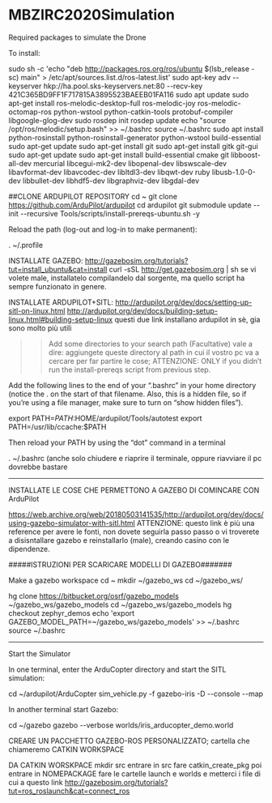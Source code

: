 # MBZIRC2020Simulation
Required packages to simulate the Drone


To install:

sudo sh -c 'echo "deb http://packages.ros.org/ros/ubuntu $(lsb_release -sc) main" > /etc/apt/sources.list.d/ros-latest.list'
sudo apt-key adv --keyserver hkp://ha.pool.sks-keyservers.net:80 --recv-key 421C365BD9FF1F717815A3895523BAEEB01FA116
sudo apt update
sudo apt-get install ros-melodic-desktop-full ros-melodic-joy ros-melodic-octomap-ros python-wstool python-catkin-tools protobuf-compiler libgoogle-glog-dev
sudo rosdep init
rosdep update
echo "source /opt/ros/melodic/setup.bash" >> ~/.bashrc
source ~/.bashrc
sudo apt install python-rosinstall python-rosinstall-generator python-wstool build-essential
sudo apt-get update
sudo apt-get install git
sudo apt-get install gitk git-gui
sudo apt-get update
sudo apt-get install build-essential cmake git libboost-all-dev mercurial libcegui-mk2-dev libopenal-dev libswscale-dev libavformat-dev libavcodec-dev  libltdl3-dev libqwt-dev ruby libusb-1.0-0-dev libbullet-dev libhdf5-dev libgraphviz-dev libgdal-dev

##CLONE ARDUPILOT REPOSITORY
cd ~
git clone https://github.com/ArduPilot/ardupilot
cd ardupilot
git submodule update --init --recursive
Tools/scripts/install-prereqs-ubuntu.sh -y

Reload the path (log-out and log-in to make permanent):

. ~/.profile


INSTALLATE GAZEBO:  http://gazebosim.org/tutorials?tut=install_ubuntu&cat=install
curl -sSL http://get.gazebosim.org | sh
se vi volete male, installatelo compilandelo dal sorgente, ma quello script
ha sempre funzionato in genere.

INSTALLATE ARDUPILOT+SITL:
http://ardupilot.org/dev/docs/setting-up-sitl-on-linux.html
http://ardupilot.org/dev/docs/building-setup-linux.html#building-setup-linux
questi due link installano ardupilot in sè, gia sono molto più utili



>>Add some directories to your search path (Facultative)
vale a dire: aggiungete queste directory al path in cui il vostro pc va a cercare per far partire
le cose;
ATTENZIONE: ONLY if you didn’t run the install-prereqs script from previous step.

Add the following lines to the end of your “.bashrc” in your home directory
(notice the . on the start of that filename. Also, this is a hidden file,
 so if you’re using a file manager, make sure to turn on “show hidden files”).

export PATH=$PATH:$HOME/ardupilot/Tools/autotest
export PATH=/usr/lib/ccache:$PATH

Then reload your PATH by using the “dot” command in a terminal

. ~/.bashrc
(anche solo chiudere e riaprire il terminale, oppure riavviare il pc dovrebbe bastare


-----------------------------------------------------------------------------------
INSTALLATE LE COSE CHE PERMETTONO A GAZEBO DI COMINCARE CON ArduPilot

https://web.archive.org/web/20180503141535/http://ardupilot.org/dev/docs/using-gazebo-simulator-with-sitl.html
ATTENZIONE: questo link è più una reference per avere le fonti, non dovete seguirla passo passo o
vi troverete a disisntallare gazebo e reinstallarlo (male), creando casino con le
dipendenze.


#####ISTRUZIONI PER SCARICARE MODELLI DI GAZEBO#######

Make a gazebo workspace
      cd ~
      mkdir ~/gazebo_ws
      cd ~/gazebo_ws/
      
hg clone https://bitbucket.org/osrf/gazebo_models ~/gazebo_ws/gazebo_models
cd ~/gazebo_ws/gazebo_models
hg checkout zephyr_demos
echo 'export GAZEBO_MODEL_PATH=~/gazebo_ws/gazebo_models' >> ~/.bashrc
source ~/.bashrc


--------------------------------------------------------------------------------
Start the Simulator

In one terminal, enter the ArduCopter directory and start the SITL simulation:

cd ~/ardupilot/ArduCopter
sim_vehicle.py -f gazebo-iris -D --console --map

In another terminal start Gazebo:

cd ~/gazebo
gazebo --verbose worlds/iris_arducopter_demo.world

CREARE UN PACCHETTO GAZEBO-ROS PERSONALIZZATO;
cartella che chiameremo CATKIN WORKSPACE

DA CATKIN WORSKPACE
mkdir src
entrare in src
fare catkin_create_pkg <NOMEPACKAGE>
poi entrare in NOMEPACKAGE
fare le cartelle launch e worlds
e metterci i file di cui a questo link http://gazebosim.org/tutorials?tut=ros_roslaunch&cat=connect_ros
